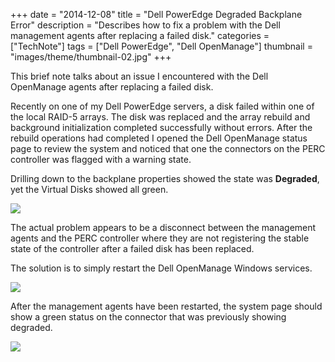 +++
date = "2014-12-08"
title = "Dell PowerEdge Degraded Backplane Error"
description = "Describes how to fix a problem with the Dell management agents after replacing a failed disk."
categories = ["TechNote"]
tags = ["Dell PowerEdge", "Dell OpenManage"]
thumbnail = "images/theme/thumbnail-02.jpg"
+++

This brief note talks about an issue I encountered with the Dell OpenManage agents after replacing a failed disk.

<!--more-->

Recently on one of my Dell PowerEdge servers, a disk failed within one of the local RAID-5 arrays. The disk was replaced and the array rebuild and background initialization completed successfully without errors. After the rebuild operations had completed I opened the Dell OpenManage status page to review the system and noticed that one the connectors on the PERC controller was flagged with a warning state.

Drilling down to the backplane properties showed the state was **Degraded**, yet the Virtual Disks showed all green.

![](/images/posts/dell-degraded-backplane-error-after-disk-replace-01.png)

The actual problem appears to be a disconnect between the management agents and the PERC controller where they are not registering the stable state of the controller after a failed disk has been replaced.

The solution is to simply restart the Dell OpenManage Windows services.

![](/images/posts/dell-degraded-backplane-error-after-disk-replace-02.png)

After the management agents have been restarted, the system page should show a green status on the connector that was previously showing degraded.

![](/images/posts/dell-degraded-backplane-error-after-disk-replace-03.png)
